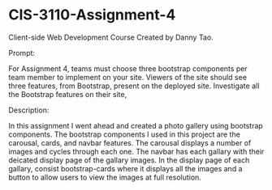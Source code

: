 # CIS-3110-Assignment-4
Client-side Web Development Course
Created by Danny Tao.

Prompt:

  For Assignment 4, teams must choose three bootstrap components per team member to implement on your site. Viewers of the site should
  see three features, from Bootstrap, present on the deployed site. Investigate all the Bootstrap features on their site,

Description:

  In this assignment I went ahead and created a photo gallery using bootstrap components. The bootstrap components I used in this project are the carousal, cards, and navbar features. The carousal displays a number of images and cycles through each one. The navbar has each gallary with their deicated display page of the gallary images. In the display page of each gallary, consist bootstrap-cards where it displays all the images and a button to allow users to view the images at full resolution.  
